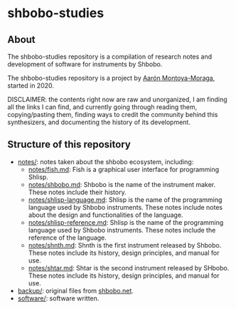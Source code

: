 # shbobo-studies

## About

The shbobo-studies repository is a compilation of research notes and development of software for instruments by Shbobo.

The shbobo-studies repository is a project by [Aarón Montoya-Moraga](https://montoyamoraga.io/), started in 2020.

DISCLAIMER: the contents right now are raw and unorganized, I am finding all the links I can find, and currently going through reading them, copying/pasting them, finding ways to credit the community behind this synthesizers, and documenting the history of its development.

## Structure of this repository

* [notes/](notes/): notes taken about the shbobo ecosystem, including:
  * [notes/fish.md](notes/fish.md): Fish is a graphical user interface for programming Shlisp.
  * [notes/shbobo.md](notes/shbobo.md): Shbobo is the name of the instrument maker. These notes include their history.
  * [notes/shlisp-language.md](notes/shlisp-language.md): Shlisp is the name of the programming language used by Shbobo instruments. These notes include notes about the design and functionalities of the language.
  * [notes/shlisp-reference.md](notes/shlisp-reference.md): Shlisp is the name of the programming language used by Shbobo instruments. These notes include the reference of the language.
  * [notes/shnth.md](notes/shnth.md): Shnth is the first instrument released by Shbobo. These notes include its history, design principles, and manual for use.
  * [notes/shtar.md](notes/shtar.md): Shtar is the second instrument released by SHbobo. These notes include its history, design principles, and manual for use.
* [backup/](backup/): original files from [shbobo.net](http://shbobo.net/).
* [software/](software/): software written.
